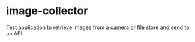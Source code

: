 # image-collector
Test application to retrieve images from a camera or file store and send to an API.
